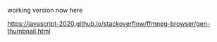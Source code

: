 


working version now here

https://javascript-2020.github.io/stackoverflow/ffmpeg-browser/gen-thumbnail.html





